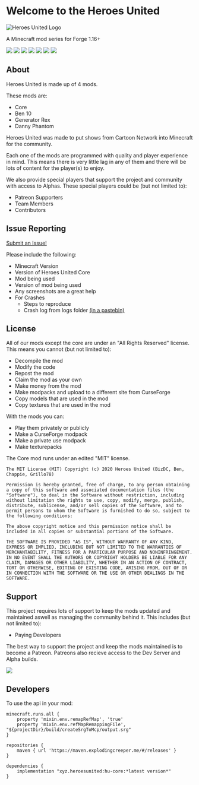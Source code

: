 # Welcome to the Heroes United
![Heroes United Logo](https://cdn.discordapp.com/attachments/710524543961399306/714932503944888370/Heroes_United_Logo_Pixel.png)

A Minecraft mod series for Forge 1.16+

[![](https://cf.way2muchnoise.eu/full_386012_downloads.svg)](https://www.curseforge.com/minecraft/mc-mods/heroes-united)
[![](https://cf.way2muchnoise.eu/versions/386012.svg)](https://www.curseforge.com/minecraft/mc-mods/heroes-united)
[![](https://forthebadge.com/images/badges/built-by-developers.svg)](https://forthebadge.com)
[![](https://forthebadge.com/images/badges/built-with-love.svg)](https://forthebadge.com)
[![](https://forthebadge.com/images/badges/made-with-java.svg)](https://forthebadge.com)
[![](https://forthebadge.com/images/badges/powered-by-electricity.svg)](https://forthebadge.com)
[![](https://forthebadge.com/images/badges/for-you.svg)](https://forthebadge.com)

## About
Heroes United is made up of 4 mods.

These mods are:
 - Core
 - Ben 10
 - Generator Rex
 - Danny Phantom

Heroes United was made to put shows from Cartoon Network into Minecraft for the community.

Each one of the mods are programmed with quality and player experience in mind. This means there is very little lag in any of them and there will be lots of content for the player(s) to enjoy.

We also provide special players that support the project and community with access to Alphas.
These special players could be (but not limited to):

 - Patreon Supporters
 - Team Members
 - Contributors
 

## Issue Reporting
[Submit an Issue!](https://github.com/Heroes-United/HeroesUnited/issues)

Please include the following:

 - Minecraft Version
 - Version of Heroes United Core
 - Mod being used
 - Version of mod being used
 - Any screenshots are a great help
 - For Crashes
	 - Steps to reproduce
	 - Crash log from logs folder [(in a pastebin)](https://pastebin.com/)

## License
All of our mods except the core are under an "All Rights Reserved" license.
This means you cannot (but not limited to):

 - Decompile the mod
 - Modify the code
 - Repost the mod
 - Claim the mod as your own
 - Make money from the mod
 - Make modpacks and upload to a different site from CurseForge
 - Copy models that are used in the mod
 - Copy textures that are used in the mod

With the mods you can:

 - Play them privately or publicly
 - Make a CurseForge modpack
 - Make a private use modpack
 - Make texturepacks
 
The Core mod runs under an edited "MIT" license.

```
The MIT License (MIT) Copyright (c) 2020 Heroes United (BizDC, Ben, Chappie, Grillo78)

Permission is hereby granted, free of charge, to any person obtaining a copy of this software and associated documentation files (the "Software"), to deal in the Software without restriction, including without limitation the rights to use, copy, modify, merge, publish, distribute, sublicense, and/or sell copies of the Software, and to permit persons to whom the Software is furnished to do so, subject to the following conditions:

The above copyright notice and this permission notice shall be included in all copies or substantial portions of the Software.

THE SOFTWARE IS PROVIDED "AS IS", WITHOUT WARRANTY OF ANY KIND, EXPRESS OR IMPLIED, INCLUDING BUT NOT LIMITED TO THE WARRANTIES OF MERCHANTABILITY, FITNESS FOR A PARTICULAR PURPOSE AND NONINFRINGEMENT. IN NO EVENT SHALL THE AUTHORS OR COPYRIGHT HOLDERS BE LIABLE FOR ANY CLAIM, DAMAGES OR OTHER LIABILITY, WHETHER IN AN ACTION OF CONTRACT, TORT OR OTHERWISE, EDITING OF EXISTING CODE, ARISING FROM, OUT OF OR IN CONNECTION WITH THE SOFTWARE OR THE USE OR OTHER DEALINGS IN THE SOFTWARE.
```


## Support
This project requires lots of support to keep the mods updated and maintained aswell as managing the community behind it.
This includes (but not limited to):

 - Paying Developers
 
 The best way to support the project and keep the mods maintained is to become a Patreon.
 Patreons also recieve access to the Dev Server and Alpha builds.
 
[<img src="https://cdn.shopify.com/s/files/1/0071/8107/4489/files/patreondonate_large.png?v=1542314209">](https://www.patreon.com/heroesunited)

## Developers
To use the api in your mod:
```
minecraft.runs.all {
    property 'mixin.env.remapRefMap', 'true'
    property 'mixin.env.refMapRemappingFile', "${projectDir}/build/createSrgToMcp/output.srg"
}

repositories {
    maven { url 'https://maven.explodingcreeper.me/#/releases' }
}

dependencies {
    implementation "xyz.heroesunited:hu-core:*latest version*"
}
```
